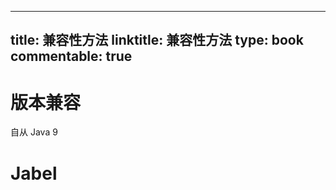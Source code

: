 
---
title: 兼容性方法
linktitle: 兼容性方法
type: book
commentable: true
---

# 版本兼容

自从 Java 9

# Jabel

    
